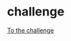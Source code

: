 # challenge
[To the challenge](https://github.com/laurencleslie/challenge/blob/master/challenge.md)
